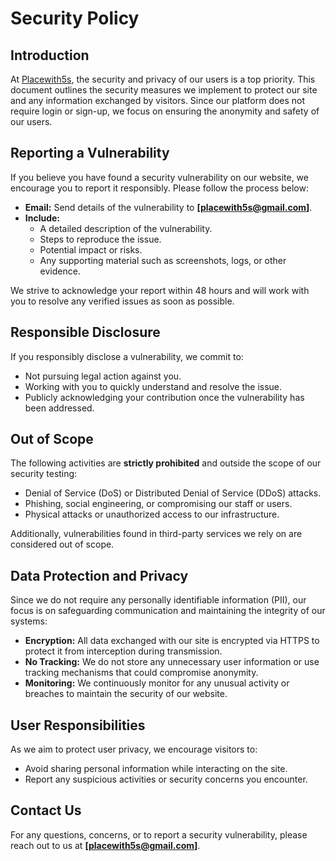# Security Policy

## Introduction
At [Placewith5s](https://www.placewith5s.com), the security and privacy of our users is a top priority. This document outlines the security measures we implement to protect our site and any information exchanged by visitors. Since our platform does not require login or sign-up, we focus on ensuring the anonymity and safety of our users.

## Reporting a Vulnerability
If you believe you have found a security vulnerability on our website, we encourage you to report it responsibly. Please follow the process below:

- **Email:** Send details of the vulnerability to **[placewith5s@gmail.com]**.
- **Include:**
  - A detailed description of the vulnerability.
  - Steps to reproduce the issue.
  - Potential impact or risks.
  - Any supporting material such as screenshots, logs, or other evidence.

We strive to acknowledge your report within 48 hours and will work with you to resolve any verified issues as soon as possible.

## Responsible Disclosure
If you responsibly disclose a vulnerability, we commit to:
- Not pursuing legal action against you.
- Working with you to quickly understand and resolve the issue.
- Publicly acknowledging your contribution once the vulnerability has been addressed.

## Out of Scope
The following activities are **strictly prohibited** and outside the scope of our security testing:
- Denial of Service (DoS) or Distributed Denial of Service (DDoS) attacks.
- Phishing, social engineering, or compromising our staff or users.
- Physical attacks or unauthorized access to our infrastructure.

Additionally, vulnerabilities found in third-party services we rely on are considered out of scope.

## Data Protection and Privacy
Since we do not require any personally identifiable information (PII), our focus is on safeguarding communication and maintaining the integrity of our systems:
- **Encryption:** All data exchanged with our site is encrypted via HTTPS to protect it from interception during transmission.
- **No Tracking:** We do not store any unnecessary user information or use tracking mechanisms that could compromise anonymity.
- **Monitoring:** We continuously monitor for any unusual activity or breaches to maintain the security of our website.

## User Responsibilities
As we aim to protect user privacy, we encourage visitors to:
- Avoid sharing personal information while interacting on the site.
- Report any suspicious activities or security concerns you encounter.

## Contact Us
For any questions, concerns, or to report a security vulnerability, please reach out to us at **[placewith5s@gmail.com]**.